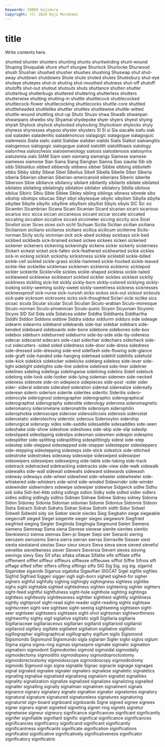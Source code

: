 ```yaml
---
Keywords: 29869 kojimura
Copyright: (C) 2024 Koji Murakami
---
```


# title

Write contents here.



shunted shunter shunters shunting shunts shuntwinding shunt-wound Shuping Shuqualak shure
shurf shurgee Shurlock Shurlocke Shurwood shush Shushan shushed shusher shushes
shushing Shuswap shut shut-away shutdown shutdowns Shute shute shuted shutes
Shutesbury shut-eye shuteye shuteyes shut-in shuting shut-mouthed shutness shut-off shutoff
shutoffs shut-out shutout shutouts shuts shuttance shutten shutter shutterbug shutterbugs
shuttered shuttering shutterless shutters shutterwise shutting shutting-in shuttle shuttlecock shuttlecocked
shuttlecock-flower shuttlecocking shuttlecocks shuttle-core shuttled shuttleheaded shuttlelike shuttler shuttles shuttlewise
shuttle-witted shuttle-wound shuttling shut-up Shutz Shuzo shwa Shwalb shwanpan shwanpans
shwebo shy Shyamal shydepoke shyer shyers shyest shying shyish Shylock
shylock shylocked shylocking Shylockism shylocks shyly shyness shynesses shypoo shyster
shysters SI Si si Sia siacalle siafu siak sial sialaden
sialadenitis sialadenoncus sialagogic sialagogue sialagoguic sialemesis Sialia sialic sialid Sialidae
sialidan sialids Sialis Sialkot sialoangitis sialogenous sialogogic sialogogue sialoid sialolith
sialolithiasis sialology sialorrhea sialoschesis sialosemeiology sialosis sialostenosis sialosyrinx sialozemia sials
SIAM Siam siam siamang siamangs Siamese siamese siameses siamoise Sian
Siana Siang Siangtan Sianna Sias siauliai Sib sib sibb Sibbaldus
sibbed sibbendy sibbens sibber Sibbie sibbing sibboleth sibbs Sibby sibby
Sibeal Sibel Sibelius Sibell Sibella Sibelle Siber Siberia siberia Siberian
siberian Siberian-americanoid siberians Siberic siberite Siberson Sibie sibilance sibilancy sibilant
sibilantly sibilants sibilate sibilated sibilates sibilating sibilatingly sibilation sibilator sibilatory
Sibilla sibilous sibilus Sibiric Sibiu Sible Siblee Sibley sibling siblings
sibness sibrede sibs sibship sibships sibucao Sibyl sibyl sibylesque sibylic
sibylism Sibylla sibylla sibyllae Sibylle sibyllic sibylline sibyllism sibyllist Sibyls
sibyls SIC Sic sic Sicambri Sicambrian Sicana Sicani Sicanian Sicard
sicarian sicarii sicarious sicarius sicc sicca siccan siccaneous siccant siccar
siccate siccated siccating siccation siccative sicced siccimeter siccing siccity sice
Sicel Siceliot sicer Sices sices sich sicht Sichuan Sicilia Sicilian
sicilian siciliana Sicilianism siciliano sicilianos sicilians sicilica sicilicum sicilienne Sicilo-norman
Sicily sicily sicinnian sick sick-abed sickbay sickbays sick-bed sickbed sickbeds
sick-brained sicked sickee sickees sicken sickened sickener sickeners sickening sickeningly
sickens sicker sickerly sickerness Sickert sickest sicket sick-fallen sick-feathered sickhearted
sickie sickies sick-in sicking sickish sickishly sickishness sickle sicklebill sickle-billed
sickle-cell sickled sickle-grass sickle-hammed sickle-hocked sickle-leaved sickle-like sicklelike sickleman sicklemen
sicklemia sicklemic sicklepod sickler sicklerite Sicklerville sickles sickle-shaped sickless sickle-tailed
sickleweed sicklewise sicklewort sicklied sicklier sicklies sickliest sicklily sickliness sickling
sick-list sickly sickly-born sickly-colored sicklying sickly-looking sickly-seeming sickly-sweet sickly-sweetness sickness
sicknesses sicknessproof sick-nurse sick-nursish sicko sickos sick-out sickout sickouts sick-pale
sickroom sickrooms sicks sick-thoughted Siclari sicle siclike sics sicsac sicula
Sicular sicular Siculi Siculian Siculo-arabian Siculo-moresque Siculo-norman Siculo-phoenician Siculo-punic Sicyon
Sicyonian Sicyonic Sicyos SID Sid Sida sida Sidalcea sidder Siddha
Siddhanta Siddhartha Siddhi Siddon Siddons siddow Siddra siddur siddurim siddurs
side sideage sidearm sidearms sideband sidebands side-bar sidebar sidebars side-bended
sideboard sideboards side-bone sidebone sidebones side-box sidebox sideburn sideburned sideburns
side-by-side side-by-sideness sidecar sidecarist sidecars side-cast sidechair sidechairs sidecheck side-cut
sidecutters -sided sided sidedness side-door side-dress sidedress side-dressed side-dressing side-end
sideflash side-flowing side-glance side-graft side-handed side-hanging sidehead sidehill sidehills sidehold
side-kick sidekick sidekicker sidekicks sidelang sideless side-lever side-light sidelight sidelights
side-line sideline sidelined side-liner sideliner sidelines sideling sidelings sidelingwise sidelining
sidelins Sidell sidelock sidelong side-look side-looker side-lying sideman sidemen side-necked
sideness sidenote side-on sidepiece sidepieces side-post -sider sider sider- sideral
siderate siderated sideration sidereal siderealize sidereally siderean siderin siderism siderite
siderites sideritic Sideritis sidero- siderocyte siderognost siderographer siderographic siderographical siderographist
siderography siderolite siderology sideroma sideromagnetic sideromancy sideromelane sideronatrite sideronym siderophilin
siderophobia sideroscope siderose siderosilicosis siderosis siderostat siderostatic siderotechny siderotic siderous
Sideroxylon sidership siderurgical siderurgy sides side-saddle sidesaddle sidesaddles side-seen sideshake
side-show sideshow sideshows side-skip side-slip sideslip sideslipped sideslipping sideslips sidesman
sidesmen sidespin sidespins sidesplitter side-splitting sidesplitting sidesplittingly sidest side-step sidestep
side-stepped sidestepped side-stepper sidestepper sidesteppers side-stepping sidestepping sidesteps side-stick sidestick
side-stitched sidestroke sidestrokes sidesway sideswipe sideswiped sideswiper sideswipers sideswipes sideswiping
side-table side-taking side-track sidetrack sidetracked sidetracking sidetracks side-view side-walk sidewalk
sidewalks side-wall sidewall sidewalls sideward sidewards sidewash sideway sideways side-wheel
sidewheel side-wheeler sidewheeler side-whiskered side-whiskers side-wind side-winded Sidewinder side-winder sidewinder
sidewinders sidewipe sidewiper sidewise Sidgwick sidhe Sidhu sidi sidia Sidi-bel-Abb
siding sidings sidion Sidky sidle sidled sidler sidlers sidles sidling
sidlingly sidlins Sidman Sidnaw Sidnee Sidney sidney Sidoma Sidon Sidoney
Sidonia Sidonian sidonian Sidonie Sidonius Sidonnie Sidoon Sidra Sidrach Sidrah
Sidrahs Sidran Sidras Sidroth sidth Sidur Sidwel Sidwell Sidwohl sidy
sie Sieber siecle siecles Sieg Siegbahn siege siegeable siegecraft sieged
Siegel siegenite sieger sieges siegework Siegfried siegfried sieging Siegler Sieglinda
Sieglingia Siegmund Sielen Siemens siemens Siemreap Siena siena Sienese sienese
sienite sienites sienitic Sienkiewicz sienna siennas Sien-pi Sieper Siepi sier
Sieracki siering sierozem sierozems Sierra sierra sierran sierras Sierraville Siesser
siest siesta siestaland siestas Sieur sieur sieurs Sieva sieva sieve
sieved sieveful sievelike sievelikeness siever Sievers Sieversia Sievert sieves sieving
sievings sievy Siey Sif sifac sifaka sifakas Sifatite sife siffilate
siffle sifflement sifflet siffleur siffleurs siffleuse siffleuses sifflot Siffre Sifnos
sift siftage sifted sifter sifters sifting siftings sifts SIG Sig
Sig. sig sig. siganid Siganidae siganids Siganus sigatoka Sigaultian SIGCAT
Sigel sigfile sigfiles Sigfrid Sigfried Siggeir sigger sigh sigh-born sighed
sighed-for sigher sighers sighful sighfully sighing sighingly sighingness sighless sighlike
sighs sight sightable sighted sightedness sighten sightening sighter sighters sight-feed
sightful sightfulness sight-hole sighthole sighting sightings sightless sightlessly sightlessness sightlier
sightliest sightlily sightliness sightly sightproof sight-read sight-reader sight-reading sights sightsaw
sightscreen sight-see sightsee sight-seeing sightseeing sightseen sight-seer sightseer sightseers sightsees
sight-shot sightsman sightworthiness sightworthy sighty sigil sigilative sigilistic sigill Sigillaria
sigillaria Sigillariaceae sigillariaceous sigillarian sigillarid sigillarioid sigillarist sigillaroid sigillary sigillate
sigillated sigillation sigillative sigillistic sigillographer sigillographical sigillography sigillum sigils Sigismond
Sigismondo Sigismund Sigismundo sigla siglarian Sigler sigloi siglos siglum Sigma
sigma sigma-ring sigmas sigmaspire sigmate sigmatic sigmation sigmatism sigmodont Sigmodontes
sigmoid sigmoidal sigmoidally sigmoidectomy sigmoiditis sigmoidopexy sigmoidoproctostomy sigmoidorectostomy sigmoidoscope sigmoidoscopy
sigmoidostomy sigmoids Sigmund sign signa signable Signac signacle signage signages
signal signaled signalee signaler signalers signalese signaletic signaletics signaling signalise
signalised signalising signalism signalist signalities signality signalization signalize signalized signalizes
signalizing signalled signaller signalling signally signalman signalmen signalment signals signance
signary signatary signate signation signator signatories signatory signatural signature signatured
signatureless signatures signaturing signaturist sign-board signboard signboards Signe signed signee
signees signer signers signet signeted signeting signet-ring signets signetur signetwise
signeur signeury signficance signficances signficant signficantly signifer signifiable signifiant signific
significal significance significances significancies significancy significand significant significantly significantness significants
significate signification significations significatist significative significatively significativeness significator significatory significatrix
